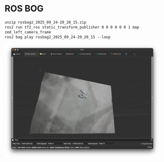 # ROS BOG
```
unzip rosbag2_2025_09_24-20_20_15.zip
ros2 run tf2_ros static_transform_publisher 0 0 0 0 0 0 1 map zed_left_camera_frame
ros2 bag play rosbag2_2025_09_24-20_20_15 --loop
```
![ros_bag](../assets/ros_bag.png)
